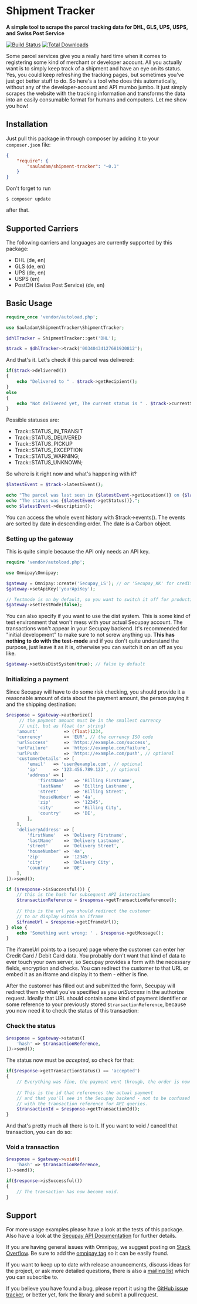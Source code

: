 # Shipment Tracker

**A simple tool to scrape the parcel tracking data for DHL, GLS, UPS, USPS, and Swiss Post Service**

[![Build Status](https://travis-ci.org/sauladam/shipment-tracker.svg?branch=master)](https://travis-ci.org/sauladam/shipment-tracker)
[![Total Downloads](https://poser.pugx.org/sauladam/shipment-tracker/downloads.png)](https://packagist.org/packages/sauladam/shipment-tracker)

Some parcel services give you a really hard time when it comes to registering some kind of merchant or developer account.
  All you actually want is to simply keep track of a shipment and have an eye on its status. Yes, you could keep refreshing
  the tracking pages, but sometimes you've just got better stuff to do. So here's a tool who does this automatically, without
  any of the developer-account and API mumbo jumbo. It just simply scrapes the website with the tracking information and transforms 
  the data into an easily consumable format for humans and computers. Let me show you how!



## Installation

Just pull this package in through composer by adding it to your `composer.json` file:

```json
{
    "require": {
        "sauladam/shipment-tracker": "~0.1"
    }
}
```

Don't forget to run 

    $ composer update

after that.

## Supported Carriers
The following carriers and languages are currently supported by this package:

- DHL (de, en)
- GLS (de, en)
- UPS (de, en)
- USPS (en)
- PostCH (Swiss Post Service) (de, en)

## Basic Usage

```php
require_once 'vendor/autoload.php';

use Sauladam\ShipmentTracker\ShipmentTracker;

$dhlTracker = ShipmentTracker::get('DHL');

$track = $dhlTracker->track('00340434127681930812');
```

And that's it. Let's check if this parcel was delivered:

```php
if($track->delivered())
{
    echo "Delivered to " . $track->getRecipient();
}
else
{
    echo "Not delivered yet, The current status is " . $track->currentStatus();
}
```

Possible statuses are:
- Track::STATUS_IN_TRANSIT
- Track::STATUS_DELIVERED
- Track::STATUS_PICKUP
- Track::STATUS_EXCEPTION
- Track::STATUS_WARNING;
- Track::STATUS_UNKNOWN;

So where is it right now and what's happening with it?

```php
$latestEvent = $track->latestEvent();

echo "The parcel was last seen in {$latestEvent->getLocation()} on {$latestEvent->getDate()->toDateTimeString()}.";
echo "The status was {$latestEvent->getStatus()}.";
echo $latestEvent->description();
```

You can access the whole event history with $track->events(). The events are sorted by date in descending order. The
date is a Carbon object.


### Setting up the gateway
This is quite simple because the API only needs an API key.

```php
require 'vendor/autoload.php';

use Omnipay\Omnipay;

$gateway = Omnipay::create('Secupay_LS'); // or 'Secupay_KK' for credit card
$gateway->setApiKey('yourApiKey');

// Testmode is on by default, so you want to switch it off for production.
$gateway->setTestMode(false);
```
You can also specify if you want to use the dist system. This is some kind of test environment that won't mess with your actual Secupay account. The transactions won't appear in your Secupay backend. It's recommended for "initial development" to make sure to not screw anything up. **This has nothing to do with the test-mode** and if you don't quite understand the purpose, just leave it as it is, otherwise you can switch it on an off as you like.

```php
$gateway->setUseDistSystem(true); // false by default
```

### Initializing a payment
Since Secupay will have to do some risk checking, you should provide it a reasonable amount of data about the payment amount, the person paying it and the shipping destination:

```php
$response = $gateway->authorize([
     // the payment amount must be in the smallest currency
     // unit, but as float (or string)
    'amount'          => (float)1234,
    'currency'        => 'EUR', // the currency ISO code
    'urlSuccess'      => 'https://example.com/success',
    'urlFailure'      => 'https://example.com/failure',
    'urlPush'         => 'https://example.com/push', // optional
    'customerDetails' => [
        'email'   => 'user@example.com', // optional
        'ip'      => '123.456.789.123', // optional
        'address' => [
            'firstName'   => 'Billing Firstname',
            'lastName'    => 'Billing Lastname',
            'street'      => 'Billing Street',
            'houseNumber' => '4a',
            'zip'         => '12345',
            'city'        => 'Billing City',
            'country'     => 'DE',
        ],
    ],
    'deliveryAddress' => [
        'firstName'   => 'Delivery Firstname',
        'lastName'    => 'Delivery Lastname',
        'street'      => 'Delivery Street',
        'houseNumber' => '4a',
        'zip'         => '12345',
        'city'        => 'Delivery City',
        'country'     => 'DE',
    ],
])->send();

if ($response->isSuccessful()) {
    // this is the hash for subsequent API interactions
    $transactionReference = $response->getTransactionReference(); 
    
    // this is the url you should redirect the customer 
    // to or display within an iframe
    $iframeUrl = $response->getIframeUrl();
} else {
    echo 'Something went wrong: ' . $response->getMessage();
}
```
The iframeUrl points to a (secure) page where the customer can enter her Credit Card / Debit Card data. You probably don't want that kind of data to ever touch your own server, so Secupay provides a form with the necessary fields, encryption and checks. You can redirect the customer to that URL or embed it as an iframe and display it to them - either is fine.

After the customer has filled out and submitted the form, Secupay will redirect them to what you've specified as you *urlSuccess* in the authorize request. Ideally that URL should contain some kind of payment identifier or some reference to your previously stored `$transactionReference`, because you now need it to check the status of this transaction:

### Check the status
```php
$response = $gateway->status([
    'hash' => $transactionReference,
])->send();
```
The status now must be *accepted*, so check for that:
```php
if($response->getTransactionStatus() == 'accepted')
{
    // Everything was fine, the payment went through, the order is now ready to ship.
    
    // This is the id that references the actual payment 
    // and that you'll see in the Secupay backend - not to be confused
    // with the transaction reference for API queries.
    $transactionId = $response->getTransactionId();
}
```

And that's pretty much all there is to it. If you want to void / cancel that transaction, you can do so:

### Void a transaction
```php
$response = $gateway->void([
    'hash' => $transactionReference,
])->send();

if($response->isSuccessful())
{
    // The transaction has now become void.
}
```

## Support

For more usage examples please have a look at the tests of this package. Also have a look at the [Secupay API Documentation](https://github.com/secupay/doc-flex-api) for further details.

If you are having general issues with Omnipay, we suggest posting on
[Stack Overflow](http://stackoverflow.com/). Be sure to add the
[omnipay tag](http://stackoverflow.com/questions/tagged/omnipay) so it can be easily found.

If you want to keep up to date with release anouncements, discuss ideas for the project,
or ask more detailed questions, there is also a [mailing list](https://groups.google.com/forum/#!forum/omnipay) which
you can subscribe to.

If you believe you have found a bug, please report it using the [GitHub issue tracker](https://github.com/sauladam/omnipay-secupay/issues),
or better yet, fork the library and submit a pull request.
